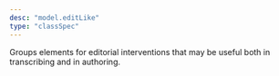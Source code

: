 ```yaml
---
desc: "model.editLike"
type: "classSpec"
---
```


Groups elements for editorial interventions that may be useful both in transcribing
and
in authoring.